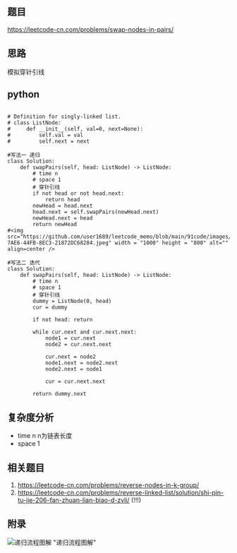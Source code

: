 ## 题目
https://leetcode-cn.com/problems/swap-nodes-in-pairs/

## 思路
模拟穿针引线

## python
```python3

# Definition for singly-linked list.
# class ListNode:
#     def __init__(self, val=0, next=None):
#         self.val = val
#         self.next = next

#写法一 递归
class Solution:
    def swapPairs(self, head: ListNode) -> ListNode:
        # time n
        # space 1
        # 穿针引线 
        if not head or not head.next:
            return head
        newHead = head.next
        head.next = self.swapPairs(newHead.next)
        newHead.next = head
        return newHead
#<img src="https://github.com/user1689/leetcode_memo/blob/main/91code/images/C07D224B-7AE6-44FB-8EC3-21872DC68284.jpeg" width = "1000" height = "800" alt="" align=center />
        
#写法二 迭代
class Solution:
    def swapPairs(self, head: ListNode) -> ListNode:
        # time n
        # space 1
        # 穿针引线
        dummy = ListNode(0, head)
        cur = dummy

        if not head: return 

        while cur.next and cur.next.next:
            node1 = cur.next
            node2 = cur.next.next

            cur.next = node2
            node1.next = node2.next
            node2.next = node1

            cur = cur.next.next
        
        return dummy.next

```

## 复杂度分析
* time n n为链表长度
* space 1

## 相关题目
1. https://leetcode-cn.com/problems/reverse-nodes-in-k-group/
2. https://leetcode-cn.com/problems/reverse-linked-list/solution/shi-pin-tu-jie-206-fan-zhuan-lian-biao-d-zvli/ (!!!)

## 附录
![](https://github.com/user1689/leetcode_memo/blob/main/91code/images/C07D224B-7AE6-44FB-8EC3-21872DC68284.jpeg "递归流程图解") "递归流程图解"
